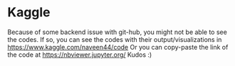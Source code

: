 # Kaggle
Because of some backend issue with git-hub, you might not be able to see the codes.
If so, you can see the codes with their output/visualizations in 
      https://www.kaggle.com/naveen44/code
Or you can copy-paste the link of the code at 
      https://nbviewer.jupyter.org/
Kudos :)
